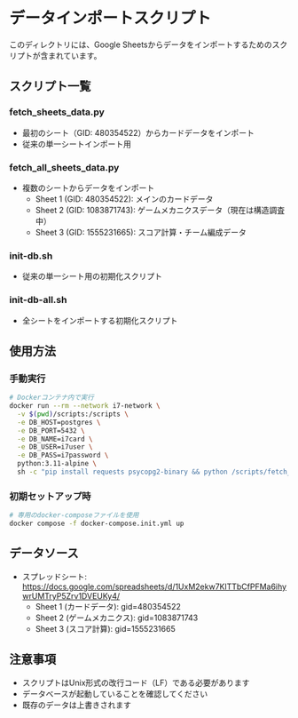 # データインポートスクリプト

このディレクトリには、Google Sheetsからデータをインポートするためのスクリプトが含まれています。

## スクリプト一覧

### fetch_sheets_data.py
- 最初のシート（GID: 480354522）からカードデータをインポート
- 従来の単一シートインポート用

### fetch_all_sheets_data.py
- 複数のシートからデータをインポート
  - Sheet 1 (GID: 480354522): メインのカードデータ
  - Sheet 2 (GID: 1083871743): ゲームメカニクスデータ（現在は構造調査中）
  - Sheet 3 (GID: 1555231665): スコア計算・チーム編成データ

### init-db.sh
- 従来の単一シート用の初期化スクリプト

### init-db-all.sh
- 全シートをインポートする初期化スクリプト

## 使用方法

### 手動実行
```bash
# Dockerコンテナ内で実行
docker run --rm --network i7-network \
  -v $(pwd)/scripts:/scripts \
  -e DB_HOST=postgres \
  -e DB_PORT=5432 \
  -e DB_NAME=i7card \
  -e DB_USER=i7user \
  -e DB_PASS=i7password \
  python:3.11-alpine \
  sh -c "pip install requests psycopg2-binary && python /scripts/fetch_all_sheets_data.py"
```

### 初期セットアップ時
```bash
# 専用のdocker-composeファイルを使用
docker compose -f docker-compose.init.yml up
```

## データソース
- スプレッドシート: https://docs.google.com/spreadsheets/d/1UxM2ekw7KlTTbCfPFMa6ihywrUMTryP5Zrv1DVEUKy4/
  - Sheet 1 (カードデータ): gid=480354522
  - Sheet 2 (ゲームメカニクス): gid=1083871743
  - Sheet 3 (スコア計算): gid=1555231665

## 注意事項
- スクリプトはUnix形式の改行コード（LF）である必要があります
- データベースが起動していることを確認してください
- 既存のデータは上書きされます